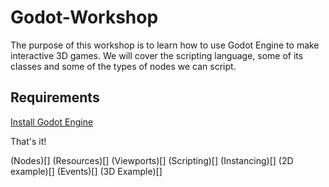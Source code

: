 # Godot-Workshop

The purpose of this workshop is to learn how to use Godot Engine to make interactive 3D games. We will cover the scripting language, some of its classes and some of the types of nodes we can script.

## Requirements

[Install Godot Engine](http://godotengine.org/projects/godot-engine/documents)

That's it!

(Nodes)[]
(Resources)[]
(Viewports)[]
(Scripting)[]
(Instancing)[]
(2D example)[]
(Events)[]
(3D Example)[]
